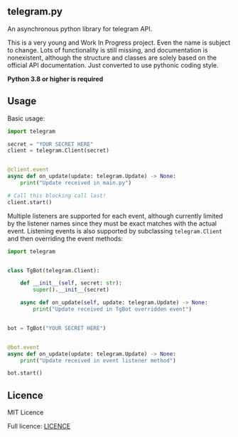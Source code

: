 ## telegram.py

An asynchronous python library for telegram API.

This is a very young and Work In Progress project. Even the name is subject to change. 
Lots of functionality is still missing, and documentation is nonexistent, 
although the structure and classes are solely based on the official API documentation.
Just converted to use pythonic coding style.

**Python 3.8 or higher is required**

## Usage

Basic usage:

```python
import telegram

secret = "YOUR SECRET HERE"
client = telegram.Client(secret)


@client.event
async def on_update(update: telegram.Update) -> None:
    print("Update received in main.py")

# Call this blocking call last!
client.start()
```

Multiple listeners are supported for each event, although currently limited by the listener names since they must be 
exact matches with the actual event. Listening events is also supported by subclassing `telegram.Client` and then 
overriding the event methods:

```python
import telegram


class TgBot(telegram.Client):

    def __init__(self, secret: str):
        super().__init__(secret)

    async def on_update(self, update: telegram.Update) -> None:
        print("Update received in TgBot overridden event")


bot = TgBot("YOUR SECRET HERE")


@bot.event
async def on_update(update: telegram.Update) -> None:
    print("Update received in event listener method")

bot.start()
```

## Licence

MIT Licence

Full licence: [LICENCE](LICENCE)
